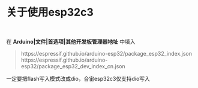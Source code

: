 <h1 id="esp32c3">关于使用esp32c3</h1>
<br/>
<p>在 <strong>Arduino|文件|首选项|其他开发板管理器地址</strong> 中填入</p>
<blockquote>
<p class="text-info">
https://espressif.github.io/arduino-esp32/package_esp32_index.json
https://espressif.github.io/arduino-esp32/package_esp32_dev_index_cn.json
</p>
</blockquote>

一定要把flash写入模式改成dio，合宙esp32c3仅支持dio写入